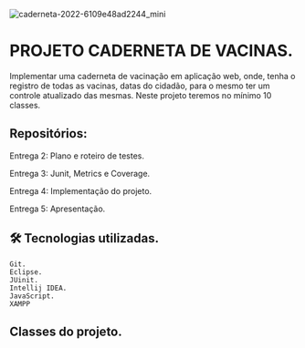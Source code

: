 




![caderneta-2022-6109e48ad2244_mini](https://github.com/A3-VACINAS/Entrega/assets/111095583/c268cde4-258e-4fa6-b6bc-1c5886ae886e)








# PROJETO CADERNETA DE VACINAS.

Implementar uma caderneta de vacinação em aplicação web, onde, tenha o registro de todas as vacinas, datas do cidadão, para o mesmo ter um controle atualizado das mesmas. 
Neste projeto teremos no mínimo 10 classes.


## Repositórios:

 Entrega 2: Plano e roteiro de testes.
 
 Entrega 3: Junit, Metrics e Coverage.
 
 Entrega 4: Implementação do projeto.
 
 Entrega 5: Apresentação.
 
 
## 🛠 Tecnologias utilizadas.

    Git.
    Eclipse.
    JUinit.
    Intellij IDEA.
    JavaScript.
    XAMPP

## Classes do projeto.

